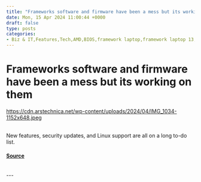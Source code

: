 ```yaml
---
title: "Frameworks software and firmware have been a mess but its working on them"
date: Mon, 15 Apr 2024 11:00:44 +0000
draft: false
type: posts
categories: 
- Biz & IT,Features,Tech,AMD,BIOS,framework laptop,framework laptop 13,framework laptop 16,Intel,security
---
```

# Frameworks software and firmware have been a mess but its working on them
https://cdn.arstechnica.net/wp-content/uploads/2024/04/IMG_1034-1152x648.jpeg
<br/>

<br/>
New features, security updates, and Linux support are all on a long to-do list.

#### [Source](https://arstechnica.com/gadgets/2024/04/frameworks-software-and-firmware-have-been-a-mess-but-its-working-on-them/)

<br/>
---
